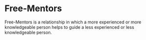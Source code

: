 # Free-Mentors
Free-Mentors is a relationship in which a more experienced or more knowledgeable person helps to guide a less experienced or less knowledgeable person.
